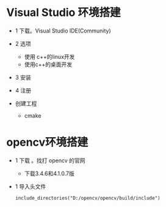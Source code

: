 # Visual Studio 环境搭建

* 1 下载。Visual Studio IDE(Community)

* 2 选项
  * 使用 c++的linux开发
  * 使用c++的桌面开发

* 3 安装
* 4 注册

* 创建工程
  * cmake

# opencv环境搭建

* 1 下载 。找打 opencv 的官网

  * 下载3.4.6和4.1.0.7版

* 1 导入头文件

  ~~~cma
  include_directories("D:/opencv/opencv/build/include")
  ~~~

  

